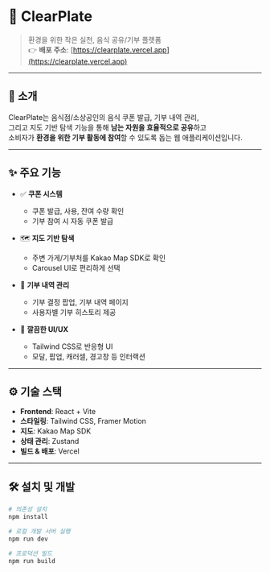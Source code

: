 # 🥗 ClearPlate

> 환경을 위한 작은 실천, 음식 공유/기부 플랫폼  
> 👉 **배포 주소**: [https://clearplate.vercel.app](https://clearplate.vercel.app)

---

## 📌 소개

ClearPlate는 음식점/소상공인의 음식 쿠폰 발급, 기부 내역 관리,  
그리고 지도 기반 탐색 기능을 통해 **남는 자원을 효율적으로 공유**하고  
소비자가 **환경을 위한 기부 활동에 참여**할 수 있도록 돕는 웹 애플리케이션입니다.

---

## ✨ 주요 기능

- ✅ **쿠폰 시스템**  
  - 쿠폰 발급, 사용, 잔여 수량 확인  
  - 기부 참여 시 자동 쿠폰 발급

- 🗺 **지도 기반 탐색**  
  - 주변 가게/기부처를 Kakao Map SDK로 확인
  - Carousel UI로 편리하게 선택

- 🧾 **기부 내역 관리**  
  - 기부 결정 팝업, 기부 내역 페이지
  - 사용자별 기부 히스토리 제공

- 🎨 **깔끔한 UI/UX**  
  - Tailwind CSS로 반응형 UI
  - 모달, 팝업, 캐러셀, 경고창 등 인터랙션

---

## ⚙️ 기술 스택

- **Frontend**: React + Vite
- **스타일링**: Tailwind CSS, Framer Motion
- **지도**: Kakao Map SDK
- **상태 관리**: Zustand
- **빌드 & 배포**: Vercel

---

## 🛠️ 설치 및 개발

```bash
# 의존성 설치
npm install

# 로컬 개발 서버 실행
npm run dev

# 프로덕션 빌드
npm run build
